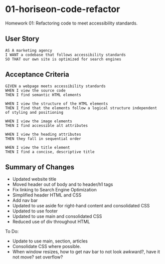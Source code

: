 # 01-horiseon-code-refactor
Homework 01: Refactoring code to meet accessibility standards.

## User Story

```
AS A marketing agency
I WANT a codebase that follows accessibility standards
SO THAT our own site is optimized for search engines
```

## Acceptance Criteria

```
GIVEN a webpage meets accessibility standards
WHEN I view the source code
THEN I find semantic HTML elements

WHEN I view the structure of the HTML elements
THEN I find that the elements follow a logical structure independent of styling and positioning

WHEN I view the image elements
THEN I find accessible alt attributes

WHEN I view the heading attributes
THEN they fall in sequential order

WHEN I view the title element
THEN I find a concise, descriptive title
```

## Summary of Changes

* Updated website title
* Moved header out of body and to header/h1 tags
* Fix linking to Search Engine Optimization
* Simplified header HTML and CSS
* Add nav bar
* Updated to use aside for right-hand content and consolidated CSS
* Updated to use footer
* Updated to use main and consolidated CSS
* Reduced use of div throughout HTML

To Do:
* Update to use main, section, articles
* Consolidate CSS where possible.
* When window resizes, how to get nav bar to not look awkward?, have it not move? set overflow?
